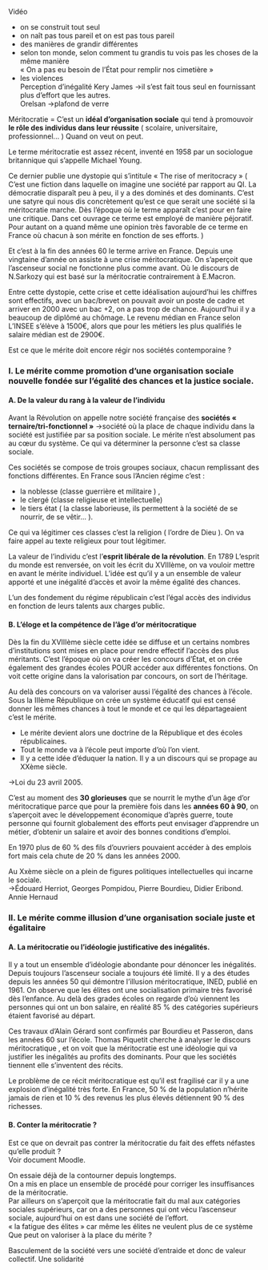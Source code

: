 Vidéo

- on se construit tout seul  
- on naît pas tous pareil et on est pas tous pareil  
- des manières de grandir différentes  
- selon ton monde, selon comment tu grandis tu vois pas les choses de la même manière  
« On a pas eu besoin de l’État pour remplir nos cimetière »  
- les violences  
Perception d’inégalité Kery James →il s’est fait tous seul en fournissant plus d’effort que les autres.  
Orelsan →plafond de verre

Méritocratie = C’est un **idéal d’organisation sociale** qui tend à promouvoir **le rôle des individus dans leur réussite** ( scolaire, universitaire, professionnel... ) Quand on veut on peut.

Le terme méritocratie est assez récent, inventé en 1958 par un sociologue britannique qui s’appelle Michael Young. 

Ce dernier publie une dystopie qui s’intitule « The rise of meritocracy » ( C’est une fiction dans laquelle on imagine une société par rapport au QI. La démocratie disparaît peu à peu, il y a des dominés et des dominants. C’est une satyre qui nous dis concrètement qu’est ce que serait une société si la méritocratie marche. Dès l’époque où le terme apparaît c’est pour en faire une critique. Dans cet ouvrage ce terme est employé de manière péjoratif. Pour autant on a quand même une opinion très favorable de ce terme en France où chacun à son mérite en fonction de ses efforts. )

Et c’est à la fin des années 60 le terme arrive en France. Depuis une vingtaine d’année on assiste à une crise méritocratique. On s’aperçoit que l’ascenseur social ne fonctionne plus comme avant. Où le discours de N.Sarkozy qui est basé sur la méritocratie contrairement à E.Macron.

Entre cette dystopie, cette crise et cette idéalisation aujourd’hui les chiffres sont effectifs, avec un bac/brevet on pouvait avoir un poste de cadre et arriver en 2000 avec un bac +2, on a pas trop de chance. Aujourd’hui il y a beaucoup de diplômé au chômage. Le revenu médian en France selon L’INSEE s’élève à 1500€, alors que pour les métiers les plus qualifiés le salaire médian est de 2900€.

Est ce que le mérite doit encore régir nos sociétés contemporaine ?

### I. Le mérite comme promotion d’une organisation sociale nouvelle fondée sur l’égalité des chances et la justice sociale.

#### A. De la valeur du rang à la valeur de l’individu

Avant la Révolution on appelle notre société française des **sociétés « ternaire/tri-fonctionnel »** →société où la place de chaque individu dans la société est justifiée par sa position sociale. Le mérite n’est absolument pas au cœur du système. Ce qui va déterminer la personne c’est sa classe sociale. 

Ces sociétés se compose de trois groupes sociaux, chacun remplissant des fonctions différentes. En France sous l’Ancien régime c’est : 
- la noblesse (classe guerrière et militaire ) , 
- le clergé (classe religieuse et intellectuelle) 
- le tiers état ( la classe laborieuse, ils permettent à la société de se nourrir, de se vêtir... ). 

Ce qui va légitimer ces classes c’est la religion ( l’ordre de Dieu ). On va faire appel au texte religieux pour tout légitimer.

La valeur de l’individu c’est l’**esprit libérale de la révolution**. En 1789 L’esprit du monde est renversée, on voit les écrit du XVIIIème, on va vouloir mettre en avant le mérite individuel. L’idée est qu’il y a un ensemble de valeur apporté et une inégalité d’accès et avoir la même égalité des chances.

L’un des fondement du régime républicain c’est l’égal accès des individus en fonction de leurs talents aux charges public.

#### B. L’éloge et la compétence de l’âge d’or méritocratique

Dès la fin du XVIIIème siècle cette idée se diffuse et un certains nombres d’institutions sont mises en place pour rendre effectif l’accès des plus méritants. C’est l’époque où on va créer les concours d’État, et on crée également des grandes écoles POUR accéder aux différentes fonctions. On voit cette origine dans la valorisation par concours, on sort de l’héritage.

Au delà des concours on va valoriser aussi l’égalité des chances à l’école. Sous la IIIème République on crée un système éducatif qui est censé donner les mêmes chances à tout le monde et ce qui les départageaient c’est le mérite. 
- Le mérite devient alors une doctrine de la République et des écoles républicaines. 
- Tout le monde va à l’école peut importe d’où l’on vient. 
- Il y a cette idée d’éduquer la nation. Il y a un discours qui se propage au XXème siècle.

→Loi du 23 avril 2005.  

C’est au moment des **30 glorieuses** que se nourrit le mythe d’un âge d’or méritocratique parce que pour la première fois dans les **années 60 à 90**, on s’aperçoit avec le développement économique d’après guerre, toute personne qui fournit globalement des efforts peut envisager d’apprendre un métier, d’obtenir un salaire et avoir des bonnes conditions d’emploi. 

En 1970 plus de 60 % des fils d’ouvriers pouvaient accéder à des emplois fort mais cela chute de 20 % dans les années 2000.

Au Xxème siècle on a plein de figures politiques intellectuelles qui incarne le sociale.  
→Édouard Herriot, Georges Pompidou, Pierre Bourdieu, Didier Eribond. Annie Hernaud

### II. Le mérite comme illusion d’une organisation sociale juste et égalitaire

#### A. La méritocratie ou l’idéologie justificative des inégalités.

Il y a tout un ensemble d’idéologie abondante pour dénoncer les inégalités. Depuis toujours l’ascenseur sociale a toujours été limité. Il y a des études depuis les années 50 qui démontre l’illusion méritocratique, INED, publié en 1961. On observe que les élites ont une socialisation primaire très favorisé dès l’enfance. Au delà des grades écoles on regarde d’où viennent les personnes qui ont un bon salaire, en réalité 85 % des catégories supérieurs étaient favorisé au départ.

Ces travaux d’Alain Gérard sont confirmés par Bourdieu et Passeron, dans les années 60 sur l’école. Thomas Piquetit cherche à analyser le discours méritocratique , et on voit que la méritocratie est une idéologie qui va justifier les inégalités au profits des dominants. Pour que les sociétés tiennent elle s’inventent des récits.

Le problème de ce récit méritocratique est qu’il est fragilisé car il y a une explosion d’inégalité très forte. En France, 50 % de la population n’hérite jamais de rien et 10 % des revenus les plus élevés détiennent 90 % des richesses.

#### B. Conter la méritocratie ?

Est ce que on devrait pas contrer la méritocratie du fait des effets néfastes qu’elle produit ?  
Voir document Moodle.

On essaie déjà de la contourner depuis longtemps.  
On a mis en place un ensemble de procédé pour corriger les insuffisances de la méritocratie.  
Par ailleurs on s’aperçoit que la méritocratie fait du mal aux catégories sociales supérieurs, car on a des personnes qui ont vécu l’ascenseur sociale, aujourd’hui on est dans une société de l’effort.  
« la fatigue des élites » car même les élites ne veulent plus de ce système  
Que peut on valoriser à la place du mérite ?

Basculement de la société vers une société d’entraide et donc de valeur collectif. Une solidarité